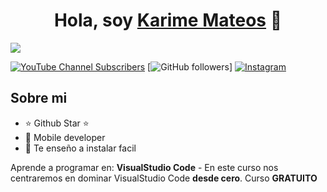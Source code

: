 <div align="center">
<h1 align="center">Hola, soy <a href="https://aristi.dev">Karime Mateos</a> 👋</h1>
</div>
<img src="https://i.imgur.com/weNbhGZ.png">

[![YouTube Channel Subscribers](https://img.shields.io/youtube/channel/subscribers/UCIjEgHA1vatSR2K4rfcdNRg?style=social)](https://youtube.com/aristidevs?sub_confirmation=1)
[![GitHub followers](https://img.shields.io/github/followers/arisguimera?style=social)]
[![Instagram](https://www.instagram.com/alesita17_?igsh=eTJoeWEyZmhzcXNk)](Instagramlogo.svg)

## Sobre mi

- ⭐ Github Star ⭐ 
- 📲 Mobile developer
- 🎥 Te enseño a instalar facil

<p>Aprende a programar en: <strong>VisualStudio Code</strong> - En este curso nos centraremos en dominar VisualStudio Code <strong>desde cero</strong>. Curso <strong>GRATUITO</strong></p>
</div>
                                                                                      
                                                                        
               
